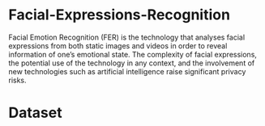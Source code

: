 # Facial-Expressions-Recognition
Facial Emotion Recognition (FER) is the technology that analyses facial expressions from both static images and videos in order to reveal information of one’s emotional state. The complexity of facial expressions, the potential use of the technology in any context, and the involvement of new technologies such as artificial intelligence raise significant privacy risks.


# Dataset
